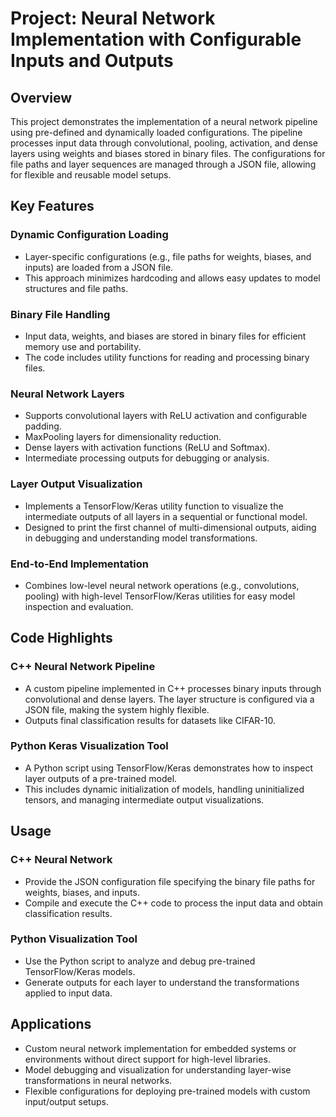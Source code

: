 # Project: Neural Network Implementation with Configurable Inputs and Outputs

## Overview
This project demonstrates the implementation of a neural network pipeline using pre-defined and dynamically loaded configurations. The pipeline processes input data through convolutional, pooling, activation, and dense layers using weights and biases stored in binary files. The configurations for file paths and layer sequences are managed through a JSON file, allowing for flexible and reusable model setups.

## Key Features

### Dynamic Configuration Loading
- Layer-specific configurations (e.g., file paths for weights, biases, and inputs) are loaded from a JSON file.
- This approach minimizes hardcoding and allows easy updates to model structures and file paths.

### Binary File Handling
- Input data, weights, and biases are stored in binary files for efficient memory use and portability.
- The code includes utility functions for reading and processing binary files.

### Neural Network Layers
- Supports convolutional layers with ReLU activation and configurable padding.
- MaxPooling layers for dimensionality reduction.
- Dense layers with activation functions (ReLU and Softmax).
- Intermediate processing outputs for debugging or analysis.

### Layer Output Visualization
- Implements a TensorFlow/Keras utility function to visualize the intermediate outputs of all layers in a sequential or functional model.
- Designed to print the first channel of multi-dimensional outputs, aiding in debugging and understanding model transformations.

### End-to-End Implementation
- Combines low-level neural network operations (e.g., convolutions, pooling) with high-level TensorFlow/Keras utilities for easy model inspection and evaluation.

## Code Highlights

### C++ Neural Network Pipeline
- A custom pipeline implemented in C++ processes binary inputs through convolutional and dense layers. The layer structure is configured via a JSON file, making the system highly flexible.
- Outputs final classification results for datasets like CIFAR-10.

### Python Keras Visualization Tool
- A Python script using TensorFlow/Keras demonstrates how to inspect layer outputs of a pre-trained model.
- This includes dynamic initialization of models, handling uninitialized tensors, and managing intermediate output visualizations.

## Usage

### C++ Neural Network
- Provide the JSON configuration file specifying the binary file paths for weights, biases, and inputs.
- Compile and execute the C++ code to process the input data and obtain classification results.

### Python Visualization Tool
- Use the Python script to analyze and debug pre-trained TensorFlow/Keras models.
- Generate outputs for each layer to understand the transformations applied to input data.

## Applications
- Custom neural network implementation for embedded systems or environments without direct support for high-level libraries.
- Model debugging and visualization for understanding layer-wise transformations in neural networks.
- Flexible configurations for deploying pre-trained models with custom input/output setups.
